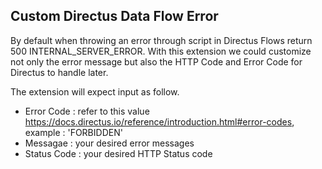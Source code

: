 ## Custom Directus Data Flow Error

By default when throwing an error through script in Directus Flows return 500 INTERNAL_SERVER_ERROR. With this extension we could customize not only the error message but also the HTTP Code and Error Code for Directus to handle later.

The extension will expect input as follow.
- Error Code : refer to this value https://docs.directus.io/reference/introduction.html#error-codes, example : 'FORBIDDEN'
- Messagae : your desired error messages
- Status Code : your desired HTTP Status code
